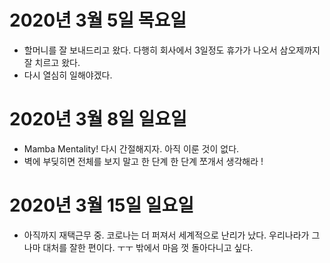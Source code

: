 
# 2020년 3월 5일 목요일

- 할머니를 잘 보내드리고 왔다. 다행히 회사에서 3일정도 휴가가 나오서 삼오제까지 잘 치르고 왔다.
- 다시 열심히 일해야겠다.

# 2020년 3월 8일 일요일

- Mamba Mentality! 다시 간절해지자. 아직 이룬 것이 없다.
- 벽에 부딪히면 전체를 보지 말고 한 단계 한 단계 쪼개서 생각해라 !

# 2020년 3월 15일 일요일

- 아직까지 재택근무 중. 코로나는 더 퍼져서 세계적으로 난리가 났다. 우리나라가 그나마 대처를 잘한 편이다. ㅜㅜ
밖에서 마음 껏 돌아다니고 싶다.
